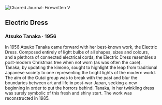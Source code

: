 <div class="artwork-of-the-day">
  <div class="container">
    <div class="img-wrapper">
      <img
        src="https://uploads4.wikiart.org/images/atsuko-tanaka/electric-dress-1956.jpg!Large.jpg"
        alt="Charred Journal: Firewritten V" />
    </div>
    <div class="artwork-detail">
      <div class="artwork-origin"> 
        <h2 class="artwork-name">Electric Dress</h2>
        <h3 class="artist">
          Atsuko Tanaka
                    ·  1956
        </h3>
      </div>
      <p class="description">
        <span class="artwork-description-text ng-binding" ng-bind-html="viewModel.ArtworkOfTheDay.Description | unsafe">In 1956 Atsuko Tanaka came forward with her best-known work, the Electric Dress. Composed entirely of light bulbs of all shapes, sizes and colours, and a plethora of connected electrical cords, the Electric Dress resembles a post-modern Christmas tree when not worn (as was often the case). Tanaka, by updating the kimono, sought to highlight the leap from traditional Japanese society to one representing the bright lights of the modern world. The aim of the Gutai group was to break with the past and blur the boundaries between art and life in post-war Japan, seeking a new beginning in order to put the horrors behind. Tanaka, in her twinkling dress was surely symbolic of this fresh and shiny start. The work was reconstructed in 1985.</span>
                        <div class="text-shadow-container" ng-show="showShadow" style=""></div>
      </p>
    </div>
  </div>

</div>
